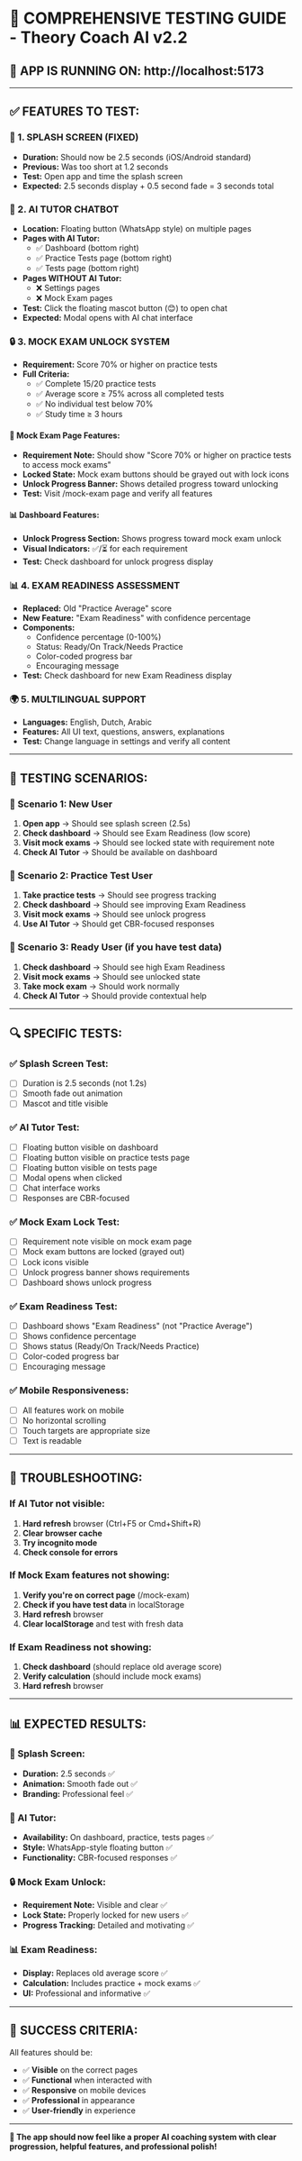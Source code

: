 # 🧪 COMPREHENSIVE TESTING GUIDE - Theory Coach AI v2.2

## 🚀 APP IS RUNNING ON: http://localhost:5173

---

## ✅ FEATURES TO TEST:

### 🎯 1. SPLASH SCREEN (FIXED)
- **Duration:** Should now be 2.5 seconds (iOS/Android standard)
- **Previous:** Was too short at 1.2 seconds
- **Test:** Open app and time the splash screen
- **Expected:** 2.5 seconds display + 0.5 second fade = 3 seconds total

### 🤖 2. AI TUTOR CHATBOT
- **Location:** Floating button (WhatsApp style) on multiple pages
- **Pages with AI Tutor:**
  - ✅ Dashboard (bottom right)
  - ✅ Practice Tests page (bottom right)
  - ✅ Tests page (bottom right)
- **Pages WITHOUT AI Tutor:**
  - ❌ Settings pages
  - ❌ Mock Exam pages
- **Test:** Click the floating mascot button (😊) to open chat
- **Expected:** Modal opens with AI chat interface

### 🔒 3. MOCK EXAM UNLOCK SYSTEM
- **Requirement:** Score 70% or higher on practice tests
- **Full Criteria:**
  - ✅ Complete 15/20 practice tests
  - ✅ Average score ≥ 75% across all completed tests
  - ✅ No individual test below 70%
  - ✅ Study time ≥ 3 hours

#### 📱 Mock Exam Page Features:
- **Requirement Note:** Should show "Score 70% or higher on practice tests to access mock exams"
- **Locked State:** Mock exam buttons should be grayed out with lock icons
- **Unlock Progress Banner:** Shows detailed progress toward unlocking
- **Test:** Visit /mock-exam page and verify all features

#### 📊 Dashboard Features:
- **Unlock Progress Section:** Shows progress toward mock exam unlock
- **Visual Indicators:** ✅/⏳ for each requirement
- **Test:** Check dashboard for unlock progress display

### 📊 4. EXAM READINESS ASSESSMENT
- **Replaced:** Old "Practice Average" score
- **New Feature:** "Exam Readiness" with confidence percentage
- **Components:**
  - Confidence percentage (0-100%)
  - Status: Ready/On Track/Needs Practice
  - Color-coded progress bar
  - Encouraging message
- **Test:** Check dashboard for new Exam Readiness display

### 🌍 5. MULTILINGUAL SUPPORT
- **Languages:** English, Dutch, Arabic
- **Features:** All UI text, questions, answers, explanations
- **Test:** Change language in settings and verify all content

---

## 🧪 TESTING SCENARIOS:

### 📱 Scenario 1: New User
1. **Open app** → Should see splash screen (2.5s)
2. **Check dashboard** → Should see Exam Readiness (low score)
3. **Visit mock exams** → Should see locked state with requirement note
4. **Check AI Tutor** → Should be available on dashboard

### 📱 Scenario 2: Practice Test User
1. **Take practice tests** → Should see progress tracking
2. **Check dashboard** → Should see improving Exam Readiness
3. **Visit mock exams** → Should see unlock progress
4. **Use AI Tutor** → Should get CBR-focused responses

### 📱 Scenario 3: Ready User (if you have test data)
1. **Check dashboard** → Should see high Exam Readiness
2. **Visit mock exams** → Should see unlocked state
3. **Take mock exam** → Should work normally
4. **Check AI Tutor** → Should provide contextual help

---

## 🔍 SPECIFIC TESTS:

### ✅ Splash Screen Test:
- [ ] Duration is 2.5 seconds (not 1.2s)
- [ ] Smooth fade out animation
- [ ] Mascot and title visible

### ✅ AI Tutor Test:
- [ ] Floating button visible on dashboard
- [ ] Floating button visible on practice tests page
- [ ] Floating button visible on tests page
- [ ] Modal opens when clicked
- [ ] Chat interface works
- [ ] Responses are CBR-focused

### ✅ Mock Exam Lock Test:
- [ ] Requirement note visible on mock exam page
- [ ] Mock exam buttons are locked (grayed out)
- [ ] Lock icons visible
- [ ] Unlock progress banner shows requirements
- [ ] Dashboard shows unlock progress

### ✅ Exam Readiness Test:
- [ ] Dashboard shows "Exam Readiness" (not "Practice Average")
- [ ] Shows confidence percentage
- [ ] Shows status (Ready/On Track/Needs Practice)
- [ ] Color-coded progress bar
- [ ] Encouraging message

### ✅ Mobile Responsiveness:
- [ ] All features work on mobile
- [ ] No horizontal scrolling
- [ ] Touch targets are appropriate size
- [ ] Text is readable

---

## 🚨 TROUBLESHOOTING:

### If AI Tutor not visible:
1. **Hard refresh** browser (Ctrl+F5 or Cmd+Shift+R)
2. **Clear browser cache**
3. **Try incognito mode**
4. **Check console for errors**

### If Mock Exam features not showing:
1. **Verify you're on correct page** (/mock-exam)
2. **Check if you have test data** in localStorage
3. **Hard refresh** browser
4. **Clear localStorage** and test with fresh data

### If Exam Readiness not showing:
1. **Check dashboard** (should replace old average score)
2. **Verify calculation** (should include mock exams)
3. **Hard refresh** browser

---

## 📊 EXPECTED RESULTS:

### 🎯 Splash Screen:
- **Duration:** 2.5 seconds ✅
- **Animation:** Smooth fade out ✅
- **Branding:** Professional feel ✅

### 🤖 AI Tutor:
- **Availability:** On dashboard, practice, tests pages ✅
- **Style:** WhatsApp-style floating button ✅
- **Functionality:** CBR-focused responses ✅

### 🔒 Mock Exam Unlock:
- **Requirement Note:** Visible and clear ✅
- **Lock State:** Properly locked for new users ✅
- **Progress Tracking:** Detailed and motivating ✅

### 📊 Exam Readiness:
- **Display:** Replaces old average score ✅
- **Calculation:** Includes practice + mock exams ✅
- **UI:** Professional and informative ✅

---

## 🎉 SUCCESS CRITERIA:

All features should be:
- ✅ **Visible** on the correct pages
- ✅ **Functional** when interacted with
- ✅ **Responsive** on mobile devices
- ✅ **Professional** in appearance
- ✅ **User-friendly** in experience

---

**🚀 The app should now feel like a proper AI coaching system with clear progression, helpful features, and professional polish!**
